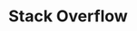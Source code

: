 ---
layout: page
title: Stack Overflow
order: 2
goto: https://stackoverflow.com/questions/tagged/amp-html
---